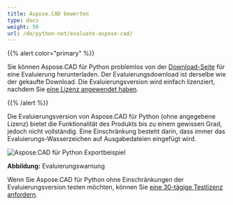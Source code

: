 ```yaml
---
title: Aspose.CAD bewerten
type: docs
weight: 50
url: /de/python-net/evaluate-aspose-cad/
---
```


{{% alert color="primary" %}}

Sie können Aspose.CAD für Python problemlos von der [Download-Seite](https://downloads.aspose.com/cad/python-net) für eine Evaluierung herunterladen. Der Evaluierungsdownload ist derselbe wie der gekaufte Download. Die Evaluierungsversion wird einfach lizenziert, nachdem Sie [eine Lizenz angewendet haben](/de/cad/python-net/licensing/).

{{% /alert %}}

Die Evaluierungsversion von Aspose.CAD für Python (ohne angegebene Lizenz) bietet die Funktionalität des Produkts bis zu einem gewissen Grad, jedoch nicht vollständig. Eine Einschränkung besteht darin, dass immer das Evaluierungs-Wasserzeichen auf Ausgabedateien eingefügt wird.

![Aspose.CAD für Python Exportbeispiel](AreaChartReport.jpg)

**Abbildung:** Evaluierungswarnung

Wenn Sie Aspose.CAD für Python ohne Einschränkungen der Evaluierungsversion testen möchten, können Sie [eine 30-tägige Testlizenz anfordern](https://purchase.aspose.com/temporary-license).
